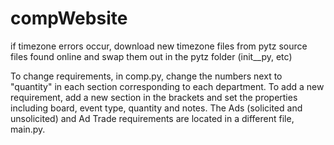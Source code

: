 compWebsite
===========

if timezone errors occur, download new timezone files from pytz source files found online and swap them out in the pytz folder (init__py, etc)

To change requirements, in comp.py, change the numbers next to "quantity" in each section corresponding to each department.  To add a new requirement, add a new section in the brackets and set the properties including board, event type, quantity and notes.  The Ads (solicited and unsolicited) and Ad Trade requirements are located in a different file, main.py.